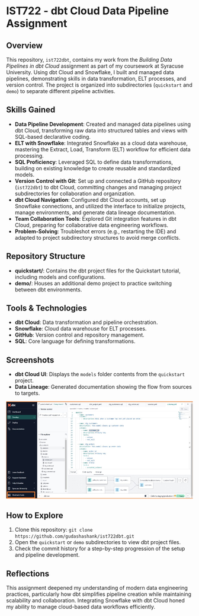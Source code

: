 # IST722 - dbt Cloud Data Pipeline Assignment

## Overview
This repository, `ist722dbt`, contains my work from the *Building Data Pipelines in dbt Cloud* assignment as part of my coursework at Syracuse University. Using dbt Cloud and Snowflake, I built and managed data pipelines, demonstrating skills in data transformation, ELT processes, and version control. The project is organized into subdirectories (`quickstart` and `demo`) to separate different pipeline activities.

## Skills Gained
- **Data Pipeline Development**: Created and managed data pipelines using dbt Cloud, transforming raw data into structured tables and views with SQL-based declarative coding.
- **ELT with Snowflake**: Integrated Snowflake as a cloud data warehouse, mastering the Extract, Load, Transform (ELT) workflow for efficient data processing.
- **SQL Proficiency**: Leveraged SQL to define data transformations, building on existing knowledge to create reusable and standardized models.
- **Version Control with Git**: Set up and connected a GitHub repository (`ist722dbt`) to dbt Cloud, committing changes and managing project subdirectories for collaboration and organization.
- **dbt Cloud Navigation**: Configured dbt Cloud accounts, set up Snowflake connections, and utilized the interface to initialize projects, manage environments, and generate data lineage documentation.
- **Team Collaboration Tools**: Explored Git integration features in dbt Cloud, preparing for collaborative data engineering workflows.
- **Problem-Solving**: Troubleshot errors (e.g., restarting the IDE) and adapted to project subdirectory structures to avoid merge conflicts.

## Repository Structure
- **quickstart/**: Contains the dbt project files for the Quickstart tutorial, including models and configurations.
- **demo/**: Houses an additional demo project to practice switching between dbt environments.

## Tools & Technologies
- **dbt Cloud**: Data transformation and pipeline orchestration.
- **Snowflake**: Cloud data warehouse for ELT processes.
- **GitHub**: Version control and repository management.
- **SQL**: Core language for defining transformations.

## Screenshots
- **dbt Cloud UI**: Displays the `models` folder contents from the `quickstart` project. 
- **Data Lineage**: Generated documentation showing the flow from sources to targets.
  
![dbt Cloud Models](https://github.com/gudashashank/ist722dbt/raw/main/cloud_models.jpg)

## How to Explore
1. Clone this repository: `git clone https://github.com/gudashashank/ist722dbt.git`
2. Open the `quickstart` or `demo` subdirectories to view dbt project files.
3. Check the commit history for a step-by-step progression of the setup and pipeline development.

## Reflections
This assignment deepened my understanding of modern data engineering practices, particularly how dbt simplifies pipeline creation while maintaining scalability and collaboration. Integrating Snowflake with dbt Cloud honed my ability to manage cloud-based data workflows efficiently.
